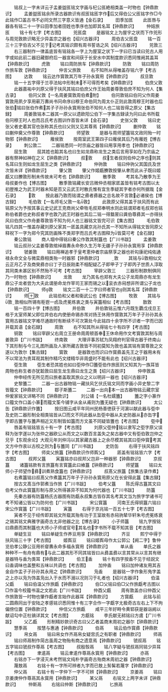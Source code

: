 <!-- { "loadSidebar": true } -->
　　铭叔上一字未详云子孟姜盥匜铭文字画与杞公匜絶相类盖一时物也【钟鼎款识】
　　孟姜盥匜铭余所录古器款识有叔匜铭匜字作后又得伯公父匜铭字作□今此铭作□盖古书不必同文然三字意义皆通【金石录】
　　田季加匜
　　此匜唇与器各有铭二十一字曰田季加者田姓也季序也加即其名耳【钟鼎款识】
　　仲姞旅匜
　　铭十有七字【考古图】
　　兕匜盘
　　是器铭文上为屋宇之状而下作兕形与周兕敦款识略无少异盖宗之器也【绍兴古器评】
　　周伯吉父匜盘
　　铭一百三十三字伯吉父不见于记考其铭识颇有周书誓诰之风【绍兴古器评】
　　兕敦三
　　右三器制作一律盖底皆有铭铭各一字上为屋室之状下一字曰已当读曰兕古人用字或如此前二器旧藏御府后一器宣和间获于长安水中其制度款识悉同惟阙其盖耳【钟鼎款识】
　　虎敦
　　铭曰周防旅车【钟鼎款识】
　　防敦
　　铭曰周防作旅车敦【钟鼎款识】
　　仲言父旅敦
　　右不知所从得唯盖存铭六字【考古图】
　　达敦
　　铭云达作寳敦其万年子孙永寳用【钟鼎款识】
　　叔旦敦
　　铭一十五字得于兰亭法帖中形制未不可得而考矣【钟鼎款识】
　　伯庶父敦
　　此器嘉祐中刘原父得于扶风其铭曰伯庶父作王始周姜尊敦伯庶不知为何人【集古录】
　　伯冋父敦【一名周姜寳敦周伯煮附】
　　伯冋敦铭曰伯冋父作周姜寳敦用夙夕享用蕲万夀尚书冋命序曰穆王命伯同为周太仆正则此敦周穆王时器也后张伯铭曰张伯作煮其子子孙孙永寳用张伯不知何人也二铭皆得之原父【集古録】
　　周姜敦铭本二器其一原父以遗欧阳公伯下一字集古録读为冋曰此书所载伯冋穆王时人也而吕氏考古图训作首皆未详【金石录】
　　史张父敦
　　铭曰史张父者史着其官也张称其氏也曰父则又见其尊焉【钟鼎款识】
　　蒯仲敦
　　铭曰蒯仲奠父作尊敦【钟鼎款识】
　　师望敦
　　是器与周师望簋铭文政同殆一时物邪【钟鼎款识】
　　雁侯敦
　　按周室武王第四子曰雁侯其后乃有雁姓【博古录】
　　刺公敦二
　　二器铭悉同一时宗庙之器皆曰用享用孝也【钟鼎款识】
　　屈生敦
　　屈其姓也韐其名也曰生如龙鼎称龙生之类后言用享如在乃宗庙之器有祭神如神在之义【钟鼎款识】
　　叔敦
　　叔生者叔则伯仲之序也则其名耳曰生则如龙生屈生之类【钟鼎款识】
　　仲驹敦
　　铭曰仲驹父其国氏及世次皆未详【钟鼎款识】
　　肇父敦
　　肇父作姬甗賸敦按肇从聿而此从子既曰姬甗又曰賸敦形制未传故未可考也【钟鼎款识】
　　散季敦
　　考其名乃散季为王母叔姜作也【博古图】
　　散季敦铭藏长安吕微仲丞相家厎盖皆有铭考古图以太初歴推之为武王时器未知是否又云武王时散氏惟有宜生季疑其字者亦何所据哉【金石录】
　　敦
　　按此器乃敦而铭谓之彞者彞器之总名故不言敦必诸侯也【博古録】
　　毛伯敦【一名师毛父敦一名敦】
　　此敦原父得其盖于扶风而有此铭原父为予按其事云史记武王克商尚父牵牲毛叔郑奉明水则此铭谓郑者毛叔郑也铭称伯者爵也史称叔者字也敦乃武王时器也其后二铭一得盩厔曰龚伯尊彞其一亦得扶风曰伯庶父作舟姜尊敦皆不知为何人也三器铭文皆完可识【集古图】
　　毛伯敦铭凡四其一惟盖存藏刘原父家其一厎盖具藏京兆孙氏其一不知所从得铭文皆同原父释祝下一字为郑今究其防画殊不类郑字而吕氏考古图释为皆莫可考【金石録】
　　秦公敦铭
　　商人堌中得铭曰秦公作敦其制簋也【广川书跋】
　　孟姜敦
　　铭云叔孙父孟姜尊敦绾绰眉夀永命弥久生万年无疆子子孙孙永寳用享【钟鼎款识】
　　虢姜敦
　　铭曰用禅追孝于皇考恵仲者宗庙祭享之器也祈匃康祀纯佑通禄永命文全与微栾鼎相类殆一时器邪【钟鼎款识】
　　敦
　　其铭与敦相似文云正月乙子及商癸彞亦曰丁子日辰刚柔不相配疑乙子即甲子丁子即丙子世质人淳取其同类未甚区别不然殆不可考【考古图】
　　宰辟父敦三
　　三器形制款制俱同乃一时物也【钟鼎款识】
　　龙敦
　　龙乃其名也郑有大夫公子龙周鼎亦有龙生鼎公子龙者尝为大夫此谓册命龙作宰司王家而锡之以衮衣赤舄想非所谓公子龙也【钟鼎款识】
　　师敦
　　铭文二百一十二字曰师者官也则其名耳【钟鼎款识】
　　师敦
　　此铭伯和父者和衞武公也【博古图】
　　牧敦
　　其铭与敦敦相似所锡有秬鬯一卣及虎冕练衷之类与寅簋相似【考古图】
　　敔敦
　　铭一百四十字【博古图】
　　井伯敦
　　井伯敦铭云惟六月既生覇戊戌旦王格于太室师某父即位井伯右内使册命锡赤芾对扬王休用作寳敦其万年子子孙孙其永寳用古器铭文字难尽通故时有断续不可次第处今此铭四十余字所不识者一字而已因并载其语【金石録】
　　周敦
　　右不知其所从得铭七十有四字【考古图】
　　铜敦
　　铭曰宰辟父右周立王册命周周顿首奉王休命用作文考寳敦其制与周姜敦异【广川书跋】
　　终南敦
　　大理评事苏轼为凤翔府判官得古器于终南山下其形制与今三礼图所画及人家所藏古敦皆不同初莫知为敦也盖其铭有寳尊敦之文遂以为敦尔【集古録】
　　寳敦
　　是器敦也而识曰作寳彞盖先王之于器用未有不以常法为贵耳观其制作精巧文缕精华非周盛时不能有此也【绍兴古器评】
　　弡生敦
　　弡生者恐其姓也如曰弡仲作□簠弡伯作旅匜则又知其为一族耳皆周物也称生者亦犹韐敦曰屈生龙生鼎曰龙生之类【绍兴古器评】
　　仲申敦盖
　　仲申经传无所见而曰旅者盖取其旅众之义以明非一器也【绍兴古器评】
　　史黎簠二
　　二器一出古器物铭一藏扶风乞伏氏铭文同而字画小异史黎二字皆籀文【钟鼎款识】
　　鄀子斯簠二
　　二器一出向本一出古器物铭云藏宗室仲爰家铭文详略不同【钟鼎款识】
　　刘公铺【一名杜嬬簠】
　　簠之字小篆作口籀文作口盖小篆而籀文筌今铺字从金从甫则为簠无疑也【钟鼎款识】
　　太公缶【钟鼎款识作簠】
　　按旧图云咸平年同州民杨善徳获于河濵以献此器与弡中及史防二器形制全相类铭皆从□而文不同此器从缶弡中器从夫史防器从亦缶字字即古簠字与簠声相近又形制皆如簋而方文虽不同疑皆簠也【考古图】
　　弡中
　　唇盖有铭铭皆五十有一字【考古图】
　　刘原父弡仲铭以隶写之弡字原父误释为张字遂以为张仲之器欧公从而文之以数百言盖失之矣古器中又有弡伯敦岂仲之兄乎【东观余论】大观元年刘仲冯以其家藏古器上之余尽模其铭其曰弡仲寳考其文方中作汞以古校之则为与簠同【广川书跋】
　　史防缶
　　右得于扶风铭四字【考古图】
　　师奕父旅簋【钟鼎款识作师寏父】
　　厎盖有铭铭皆六字【考古图】
　　叔邦父簋
　　寅簋铭亦曰叔邦父岂非一种器邪【钟鼎款识】
　　京叔簋
　　诸簋铭款有言旅簋有言寳簋此曰飨簋【钟鼎款识】
　　师望簋
　　铭曰太师小子师望作彞训煮熟食簋也【钟鼎款识】
　　叔髙父旅簋【旅集古录作煮】
　　右煮簋铭曰叔髙父作煮簋其万年子子孙孙永寳用原父在长安得此簋【集古録】
　　按古文髙当作郭煮当作旅【广川书跋】
　　伯考父簋
　　陈氏得古簋其文曰伯考父作此寳簋形制与原父所得甚异不知其为何代器也【广川书跋】
　　防簋
　　先秦古器有防簋杨氏古器图有防甗永叔集古皆存其名考其文当为旅字学诸书可考不知诸公皆以为防何也【广川书跋】
　　宋公寳簋
　　河南王氏得铜簋六铭曰宋公作寳簋【广川书跋】
　　寅簋
　　右得于京兆铭一百五十七字【考古图】
　　寅者不见于经传即其铭文所载其殆有功于王室故有赤舄驹辇华轩朱号虎冕练衰之锡其铭文典雅字画奇古尢非他器之比【博古录】
　　小子师簋
　　铭九字按铭曰鼎彞而其制簋也大师小子师或官号其名也字书所不载不知其音【考古图】
　　单疑生豆
　　铭曰单疑生作养豆用享【钟鼎款识】
　　齐豆
　　熙宁中得于扶风铭三十字【考古图】
　　姬寏豆
　　铭曰姬寏母作太公郭公【阙二字】鲁仲览伯孝公静公豆用祈睂夀永命多福永寳用【钟鼎款识】
　　单从盉
　　单氏之器种种不一有舟有鼎有与此二器其形不同其铭皆曰从彞盖彞以言其常从以言其有继是器特与盉为类耳【钟鼎款识】
　　伯王盉
　　铭十有四字按盉不见于经説文曰盉调味也盖整和五味以共调也【考古图】
　　加仲盉
　　铭曰加仲诸友用其吉金自作盂子子孙孙其永用之【钟鼎款识】
　　凫盉
　　是器铭一字作象形鳬字盖之上亦以凫为饰盖凫出入于水而不溺以况则习于礼者也【绍兴古器评】
　　伯温父甗
　　铭曰伯温父作旅甗【钟鼎款识】
　　伯□父铭曰伯□父作旅甗考古图以□作温今校籀书温之文若此【广川书跋】
　　仲酉父甗
　　周有敦盖亦曰仲酉父作旅敦皆一时物也肇作甗者言始作此器耳【钟鼎款识】
　　方寳甗
　　此铭与前二圆鼎同出于安陆之孝感铭识悉同惟十有三字合作一字甗字尢极奇古左右上下不拘偏傍位置【钟鼎款识】
　　仲信父方旅甗
　　咸平三年好畤令黄郓获是器诣阙以献诏勾中正杜镐详其文【考古图】
　　方甗铭
　　李氏献无秫铭曰方鬳【广川书跋】
　　父乙甗
　　形制精妙款识奇古曰父乙者盖商末周初之器尔【钟鼎款识】
　　慧季鬲
　　按慧与惠通【钟鼎款识】
　　伯鬲
　　铭云伯作寳彞【钟鼎款识】
　　帛女鬲
　　铭曰帛女作齐鬲帛女疑宫氏之有职者【钟鼎款识】
　　师鬲
　　铭曰师鬲制作简古虽周之物殆有商之遗意焉【钟鼎款识】
　　虢叔鬲
　　铭五字铭曰虢叔作尊鬲【考古图】
　　叔殷彀鬲
　　铭八字疑与虢叔鬲同铭少异耳【考古图】
　　聿逺鬲
　　铭云聿逺作尊鬲永寳用【钟鼎款识】
　　亦鬲
　　右铭亦下一字浸灭未考然铭文纯朴字画奇古殆商末周初之器【钟鼎款识】
　　蔑敖鬲
　　右铭十有一字所可辨者九字而已敖上髣髴若蔑字【钟鼎款识】
　　仲父鬲
　　右铭十有一字仲下一字不可辨【钟鼎款识】
　　京姜鬲
　　铭曰京姜庚仲作尊鬲其永寳用【钟鼎款识】
　　某父鬲
　　右铭文上两字未详【钟鼎款识】
　　仲斯鬲
　　右铭曰仲斯【钟鼎款识】
　　匕旅鬲
